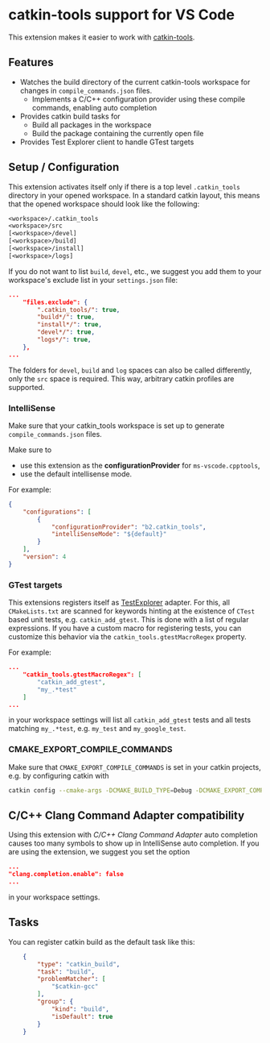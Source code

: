 # catkin-tools support for VS Code

This extension makes it easier to work with [catkin-tools](https://github.com/catkin/catkin_tools).

## Features

* Watches the build directory of the current catkin-tools workspace for changes in `compile_commands.json` files.
  * Implements a C/C++ configuration provider using these compile commands, enabling auto completion
* Provides catkin build tasks for
  * Build all packages in the workspace
  * Build the package containing the currently open file
* Provides Test Explorer client to handle GTest targets

## Setup / Configuration

This extension activates itself only if there is a top level `.catkin_tools` directory in your opened workspace.
In a standard catkin layout, this means that the opened workspace should look like the following:

```txt
<workspace>/.catkin_tools
<workspace>/src
[<workspace>/devel]
[<workspace>/build]
[<workspace>/install]
[<workspace>/logs]
```

If you do not want to list `build`, `devel`, etc., we suggest you add them to
your workspace's exclude list in your `settings.json` file:

```json
...
    "files.exclude": {
        ".catkin_tools/": true,
        "build*/": true,
        "install*/": true,
        "devel*/": true,
        "logs*/": true,
    },
...
```

The folders for `devel`, `build` and `log` spaces can also be called differently, only the `src` space is required.
This way, arbitrary catkin profiles are supported.

### IntelliSense

Make sure that your catkin_tools workspace is set up to generate `compile_commands.json` files.

Make sure to

* use this extension as the __configurationProvider__ for `ms-vscode.cpptools`,
* use the default intellisense mode.

For example:

```json
{
    "configurations": [
        {
            "configurationProvider": "b2.catkin_tools",
            "intelliSenseMode": "${default}"
        }
    ],
    "version": 4
}
```

### GTest targets

This extensions registers itself as [TestExplorer](https://marketplace.visualstudio.com/items?itemName=hbenl.vscode-test-explorer) adapter.
For this, all `CMakeLists.txt` are scanned for keywords hinting at the existence of `CTest` based unit tests, e.g. `catkin_add_gtest`.
This is done with a list of regular expressions.
If you have a custom macro for registering tests, you can customize this behavior via the `catkin_tools.gtestMacroRegex` property.

For example:

```json
...
    "catkin_tools.gtestMacroRegex": [
        "catkin_add_gtest",
        "my_.*test"
    ]
...
```

in your workspace settings will list all `catkin_add_gtest` tests and all tests matching `my_.*test`, e.g. `my_test` and `my_google_test`.

### CMAKE_EXPORT_COMPILE_COMMANDS

Make sure that `CMAKE_EXPORT_COMPILE_COMMANDS` is set in your catkin projects, e.g. by configuring catkin with

```bash
catkin config --cmake-args -DCMAKE_BUILD_TYPE=Debug -DCMAKE_EXPORT_COMPILE_COMMANDS=ON
```

## C/C++ Clang Command Adapter compatibility

Using this extension with _C/C++ Clang Command Adapter_ auto completion causes too many symbols to show up in IntelliSense auto completion.
If you are using the extension, we suggest you set the option

```json
...
"clang.completion.enable": false
...
```

in your workspace settings.

## Tasks

You can register catkin build as the default task like this:

```json
    {
        "type": "catkin_build",
        "task": "build",
        "problemMatcher": [
            "$catkin-gcc"
        ],
        "group": {
            "kind": "build",
            "isDefault": true
        }
    }
```
